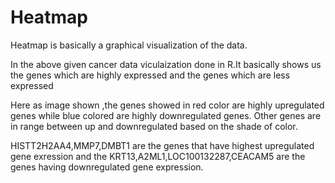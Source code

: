 # Heatmap
Heatmap is basically a graphical visualization of the data.

In the above given cancer data viculaization done in R.It basically shows us the genes which are highly expressed and the genes which are less expressed 

Here as image shown ,the genes showed in red color are highly upregulated genes while blue colored are highly downregulated genes.
Other genes are in range between up and downregulated based on the shade of color.

HISTT2H2AA4,MMP7,DMBT1 are the genes that have highest upregulated gene exression and the KRT13,A2ML1,LOC100132287,CEACAM5 are the genes having downregulated gene expression.

